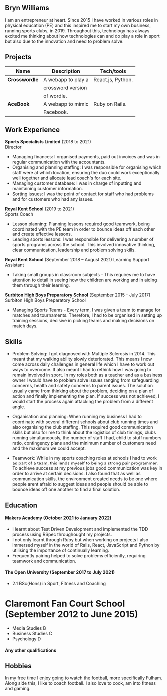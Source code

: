 ## Bryn Williams

I am an entrepreneur at heart. Since 2015 I have worked in various roles in physical education (PE) and this inspired me to start my own business, running sports clubs, in 2019. Throughout this, technology has always excited me thinking about how technologies can and do play a role in sport but also due to the innovation and need to problem solve.

## Projects

| Name                         | Description       | Tech/tools        |
| ---------------------------- | ----------------- | ----------------- |
| **Crosswordle**              | A webapp to play a| React.js, Python. |
|                              | crossword version |                   |
|                              | of wordle.        |                   |
| **AceBook**                  | A webapp to mimic | Ruby on Rails.    |
|                              | Facebook.         |                   |

## Work Experience

**Sports Specialists Limited** (2018 to 2021)  
Director

- Managing finances: I organised payments, paid out invoices and was in regular communication with the accountants.
- Organising and planning staffing: I was responsible for organising which staff were at which location, ensuring the duo could work exceptionally well together and allocate lead coach's for each site.
- Managing customer database: I was in charge of inputting and maintaining customer information.
- Sorting issues:  I was the point of contact for staff who had problems and for customers who had any issues.

**Royal Kent School** (2019 to 2021)  
Sports Coach

- Lesson planning: Planning lessons required good teamwork, being coordinated with the PE team in order to bounce ideas off each other and create effective lessons.
- Leading sports lessons: I was responsible for delivering a number of sports programs across the school. This involved innovative thinking, clear communication, leadership and problem solving skills.

**Royal Kent School** (September 2018 – August 2021)
Learning Support Assistant

- Taking small groups in classroom subjects - This requires me to have attention to detail in seeing how the children are working and in aiding them through their learning.

**Surbiton High Boys Preparatory School** (September 2015 - July 2017)
Surbiton High Boys Preparatory School

- Managing Sports Teams - Every term, I was given a team to manage for matches and tournaments. Therefore, I had to be organised in setting up training sessions, decisive in picking teams and making decisions on match days.

## Skills

- Problem Solving: I got diagnosed with Multiple Sclerosis in 2014. This meant that my walking ability slowly deteriorated. This means I now come across daily challenges in general life which I have to work out ways to overcome. It also meant I had to rethink how I was going to remain involved in sport. In my roles both as a teacher and as a business owner I would have to problem solve issues ranging from safeguarding concerns, health and safety concerns to parent issues. The solution usually came from thinking about the problem, deciding on a plan of action and finally implementing the plan. If success was not achieved, I would start the process again attacking the problem from a different angle.

- Organisation and planning: When running my business I had to coordinate with several different schools about club running times and also organising the club staffing. This required good communication skills but also for me to think about the logistics of club timings, clubs running simultaneously, the number of staff I had, child to stuff numbers ratio, contingency plans and the minimum number of customers need and the maximum we could accept.

- Teamwork: While in my sports coaching roles at schools I had to work as part of a team, this lends myself to being a strong pair programmer. To achieve success at my previous jobs good communication was key in order to arrive at certain decisions. I also found that as well as communication skills, the environment created needs to be one where people arent afraid to suggest ideas and people should be able to bounce ideas off one another to find a final solution.

## Education

#### Makers Academy (October 2021 to January 2022)
- I learnt about Test Driven Development and implemented the TDD process using RSpec throughought my projects.
- I not only learnt through Ruby but when working on projects I also immersed myself in the world of Rails, React, JavaScript and Python by utilising the importance of continually learning.
- Frequently pairing helped to solve problems efficiently, requiring teamwork and communication.

#### The Open University (September 2017 to July 2021)

- 2.1 BSc(Hons) in Sport, Fitness and Coaching 

# Claremont Fan Court School (September 2012 to June 2015)

- Media Studies B
- Business Studies C
- Psychology D

#### Any other qualifications

## Hobbies

In my free time I enjoy going to watch the football, more specifically Fulham. Along side this, I like to coach football.  I also love to cook, am into fitness and gaming.
